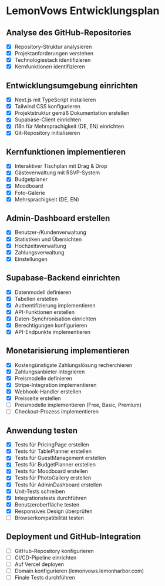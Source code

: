 # LemonVows Entwicklungsplan

## Analyse des GitHub-Repositories
- [x] Repository-Struktur analysieren
- [x] Projektanforderungen verstehen
- [x] Technologiestack identifizieren
- [x] Kernfunktionen identifizieren

## Entwicklungsumgebung einrichten
- [x] Next.js mit TypeScript installieren
- [x] Tailwind CSS konfigurieren
- [x] Projektstruktur gemäß Dokumentation erstellen
- [x] Supabase-Client einrichten
- [x] i18n für Mehrsprachigkeit (DE, EN) einrichten
- [x] Git-Repository initialisieren

## Kernfunktionen implementieren
- [x] Interaktiver Tischplan mit Drag & Drop
- [x] Gästeverwaltung mit RSVP-System
- [x] Budgetplaner
- [x] Moodboard
- [x] Foto-Galerie
- [x] Mehrsprachigkeit (DE, EN)

## Admin-Dashboard erstellen
- [x] Benutzer-/Kundenverwaltung
- [x] Statistiken und Übersichten
- [x] Hochzeitsverwaltung
- [x] Zahlungsverwaltung
- [x] Einstellungen

## Supabase-Backend einrichten
- [x] Datenmodell definieren
- [x] Tabellen erstellen
- [x] Authentifizierung implementieren
- [x] API-Funktionen erstellen
- [x] Daten-Synchronisation einrichten
- [x] Berechtigungen konfigurieren
- [x] API-Endpunkte implementieren

## Monetarisierung implementieren
- [x] Kostengünstigste Zahlungslösung recherchieren
- [x] Zahlungsanbieter integrieren
- [x] Preismodelle definieren
- [x] Stripe-Integration implementieren
- [x] Webhook-Handler erstellen
- [x] Preisseite erstellen
- [ ] Preismodelle implementieren (Free, Basic, Premium)
- [ ] Checkout-Prozess implementieren

## Anwendung testen
- [x] Tests für PricingPage erstellen
- [x] Tests für TablePlanner erstellen
- [x] Tests für GuestManagement erstellen
- [x] Tests für BudgetPlanner erstellen
- [x] Tests für Moodboard erstellen
- [x] Tests für PhotoGallery erstellen
- [x] Tests für AdminDashboard erstellen
- [x] Unit-Tests schreiben
- [x] Integrationstests durchführen
- [x] Benutzeroberfläche testen
- [x] Responsives Design überprüfen
- [ ] Browserkompatibilität testen

## Deployment und GitHub-Integration
- [ ] GitHub-Repository konfigurieren
- [ ] CI/CD-Pipeline einrichten
- [ ] Auf Vercel deployen
- [ ] Domain konfigurieren (lemonvows.lemonharbor.com)
- [ ] Finale Tests durchführen
